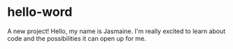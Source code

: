 # hello-word
A new project!
Hello, my name is Jasmaine. I'm really excited to learn about code and the possibilities it can open up for me. 
